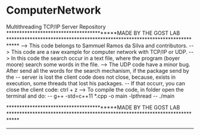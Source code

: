 # ComputerNetwork
Multithreading TCP/IP Server Repository
*****************************************MADE BY THE GOST LAB ****************************************************************************
--> This code belongs to Sammuel Ramos da Silva and contributors.
--> This code are a raw example for computer network with TCP/IP or UDP.
--> In this code the search occur in a text file, where the program (boyer moore) search some words in the file.
--> The UDP code have a minor bug. After send all the words for the search mechanism, if the package send by the 
    -- server is lost the client code does not close, because, exists in execution, some threads that lost his packages.
    -- If that occurr, you can close the client code: ctrl + z
--> To compile the code, in folder open the terminal and do:
    -- g++ -std=c++11 *.cpp -o  main -lpthread
    -- ./main

*****************************************MADE BY THE GOST LAB ****************************************************************************
******************************************************************************************************************************************
